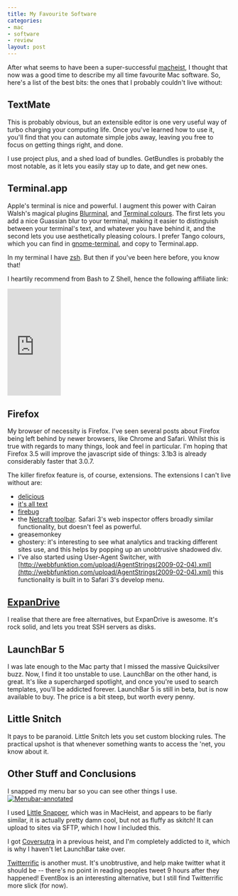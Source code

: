 ```yaml
--- 
title: My Favourite Software
categories: 
- mac
- software
- review
layout: post
---
```

After what seems to have been a super-successful [macheist](http://www.macheist.com/ "MacHeist &raquo; Welcome"), I thought that now was a good time to describe my all time favourite Mac software. So, here's a list of the best bits: the ones that I probably couldn't live without:

TextMate
--------

This is probably obvious, but an extensible editor is one very useful way of turbo charging your computing life. Once you've learned how to use it, you'll find that you can automate simple jobs away, leaving you free to focus on getting things right, and done.

I use project plus, and a shed load of bundles. GetBundles is probably the most notable, as it lets you easily stay up to date, and get new ones.

Terminal.app
------------

Apple's terminal is nice and powerful. I augment this power with Cairan Walsh's magical plugins [Blurminal](http://ciaranwal.sh/2007/11/16/blurminal "Ciarán Walsh’s Blog &raquo; Blurminal"), and [Terminal colours](http://ciaranwal.sh/2007/11/01/customising-colours-in-leopard-terminal "Ciarán Walsh’s Blog &raquo; Customising Colours in Leopard Terminal"). The first lets you add a nice Guassian blur to your terminal, making it easier to distinguish between your terminal's text, and whatever you have behind it, and the second lets you use aesthetically pleasing colours. I prefer Tango colours, which you can find in [gnome-terminal](http://en.wikipedia.org/wiki/GNOME_Terminal "GNOME Terminal - Wikipedia, the free encyclopedia"), and copy to Terminal.app.

In my terminal I have [zsh](http://hackerific.net/tags/zsh "hackerific - hacking my way to enlightenment"). But then if you've been here before, you know that!

I heartily recommend from Bash to Z Shell, hence the following affiliate link:

<iframe src="http://rcm-uk.amazon.co.uk/e/cm?t=hackerificnet-21&o=2&p=8&l=as1&asins=1590593766&md=0M5A6TN3AXP2JHJBWT02&fc1=000000&IS2=1&lt1=_blank&m=amazon&lc1=0000FF&bc1=000000&bg1=FFFFFF&f=ifr" style="width:120px;height:240px;" scrolling="no" marginwidth="0" marginheight="0" frameborder="0"></iframe>

Firefox
-------

My browser of necessity is Firefox. I've seen several posts about Firefox being left behind by newer browsers, like Chrome and Safari. Whilst this is true with regards to many things, look and feel in particular. I'm hoping that Firefox 3.5 will improve the javascript side of things: 3.1b3 is already considerably faster that 3.0.7. 

The killer firefox feature is, of course, extensions. The extensions I can't live without are:

* [delicious](https://addons.mozilla.org/en-US/firefox/addon/3615)
* [it's all text](https://addons.mozilla.org/en-US/firefox/addon/4125)
* [firebug](http://www.getfirebug.com/ "Firebug - Web Development Evolved")
* the [Netcraft toolbar](http://toolbar.netcraft.com/ "Netcraft Anti-Phishing Toolbar"). Safari 3's web inspector offers broadly similar functionality, but doesn't feel as powerful.
* greasemonkey
* ghostery: it's interesting to see what analytics and tracking different sites use, and this helps by popping up an unobtrusive shadowed div.
* I've also started using User-Agent Switcher, with [http://webbfunktion.com/upload/AgentStrings(2009-02-04).xml](http://webbfunktion.com/upload/AgentStrings(2009-02-04).xml) this functionality is built in to Safari 3's develop menu.

[ExpanDrive](http://www.expandrive.com/)
----------------------------------------

I realise that there are free alternatives, but ExpanDrive is awesome. It's rock solid, and lets you treat SSH servers as disks.

LaunchBar 5
-----------

I was late enough to the Mac party that I missed the massive Quicksilver buzz. Now, I find it too unstable to use. LaunchBar on the other hand, is great. It's like a supercharged spotlight, and once you're used to search templates, you'll be addicted forever. LaunchBar 5 is still in beta, but is now available to buy. The price is a bit steep, but worth every penny.

Little Snitch
----------

It pays to be paranoid. Little Snitch lets you set custom blocking rules. The practical upshot is that whenever something wants to access the 'net, you know about it.

Other Stuff and Conclusions
---------------------------

I snapped my menu bar so you can see other things I use. 
<a href="http://images.hackerific.net/snaps/Menubar-annotated.png"><img src="http://images.hackerific.net/snaps/Menubar-annotated.png" alt="Menubar-annotated"/></a>

I used [Little Snapper](http://www.realmacsoftware.com/littlesnapper/ "LittleSnapper - Screen and Web Snapping for Mac OS X Leopard"), which was in MacHeist, and appears to be fiarly similar, it is actually pretty damn cool, but not as fluffy as skitch! It can upload to sites via SFTP, which I how I included this.

I got [Coversutra](http://www.sophiestication.com/coversutra/ "CoverSutra at Sophiestication Software") in a previous heist, and I'm completely addicted to it, which is why I haven't let LaunchBar take over.

[Twitterrific](http://iconfactory.com/software/twitterrific "Iconfactory : Software : Twitterrific") is another must. It's unobtrustive, and help make twitter what it should be -- there's no point in reading peoples tweet 9 hours after they happened! EventBox is an interesting alternative, but I still find Twitterrific more slick (for now).


